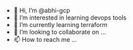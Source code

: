- 👋 Hi, I’m @abhi-gcp
- 👀 I’m interested in learning devops tools
- 🌱 I’m currently learning terraform 
- 💞️ I’m looking to collaborate on ...
- 📫 How to reach me ...

<!---
abhi-gcp/abhi-gcp is a ✨ special ✨ repository because its `README.md` (this file) appears on your GitHub profile.
You can click the Preview link to take a look at your changes.
--->
